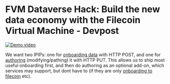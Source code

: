 # FVM Dataverse Hack: Build the new data economy with the Filecoin Virtual Machine - Devpost

[![Demo video](https://img.youtube.com/vi/tZ80eJTB7dw/0.jpg)](https://www.youtube.com/watch?v=tZ80eJTB7dw)

We want two IPIPs: one for [onboarding data](https://github.com/restic/rest-server/tree/master/examples/compose-with-grafana) with HTTP POST, and one for [authoring](https://github.com/opensource-rant/ipfs-webui) (modifying/pathing) it with HTTP PUT. This allows us to ship most useful onboarding first, and then do authoring as an optional add-on, which services may support, but dont have to (if they are only [onboarding to filecoin](https://github.com/opensource-rant/payments) etc).
